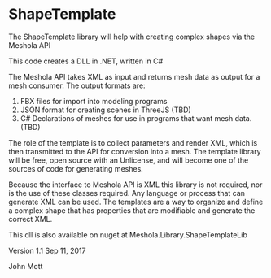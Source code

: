 # ShapeTemplate
The ShapeTemplate library will help with creating complex shapes via the Meshola API

This code creates a DLL in .NET, written in C#

The Meshola API takes XML as input and returns mesh data as output for a mesh consumer. 
The output formats are:

1. FBX files for import into modeling programs
2. JSON format for creating scenes in ThreeJS   (TBD)
3. C# Declarations of meshes for use in programs that want mesh data. (TBD)

The role of the template is to collect parameters and render XML, which is then transmitted to the API for conversion into a mesh.
The template library will be free, open source with an Unlicense, and will become one of the sources of code for generating meshes.

Because the interface to Meshola API is XML this library is not required, nor is the use of these classes required. Any language
or process that can generate XML can be used. The templates are a way to organize and define a complex shape that has properties that are modifiable and generate the correct
XML. 

This dll is also available on nuget at Meshola.Library.ShapeTemplateLib 

Version 1.1 Sep 11, 2017

John Mott

